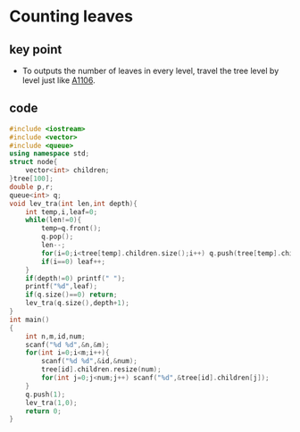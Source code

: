 # Counting leaves
## key point
* To outputs the number of leaves in every level, travel the tree level by level just like [A1106](A1106.md).
## code
```cpp
#include <iostream>
#include <vector>
#include <queue>
using namespace std;
struct node{
    vector<int> children;
}tree[100];
double p,r;
queue<int> q;
void lev_tra(int len,int depth){
    int temp,i,leaf=0;
    while(len!=0){
        temp=q.front();
        q.pop();
        len--;
        for(i=0;i<tree[temp].children.size();i++) q.push(tree[temp].children[i]);
        if(i==0) leaf++;
    }
    if(depth!=0) printf(" ");
    printf("%d",leaf);
    if(q.size()==0) return;
    lev_tra(q.size(),depth+1);
}
int main()
{
    int n,m,id,num;
    scanf("%d %d",&n,&m);
    for(int i=0;i<m;i++){
        scanf("%d %d",&id,&num);
        tree[id].children.resize(num);
        for(int j=0;j<num;j++) scanf("%d",&tree[id].children[j]);
    }
    q.push(1);
    lev_tra(1,0);
    return 0;
}
```